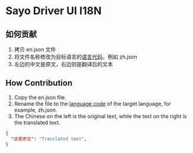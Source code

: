 # Sayo Driver UI I18N

## 如何贡献

1. 拷贝 en.json 文件
2. 将文件名称修改为目标语言的[语言代码](https://www.loc.gov/standards/iso639-2/php/code_list.php)，例如 zh.json
3. 左边的中文是原文，右边则是翻译后的文本

## How Contribution

1. Copy the en.json file.
2. Rename the file to the [language code](https://www.loc.gov/standards/iso639-2/php/code_list.php) of the target language, for example, zh.json.
3. The Chinese on the left is the original text, while the text on the right is the translated text.

```json
{
  "这是原文": "Translated text",
}
```

